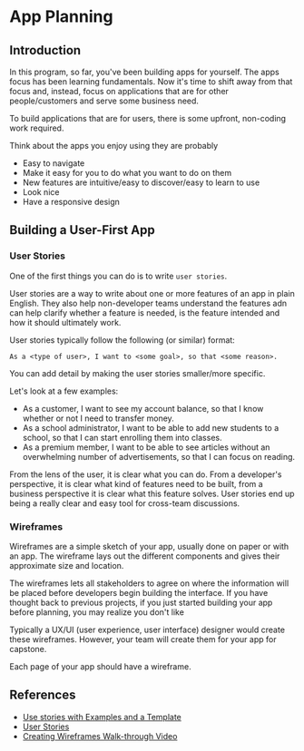 # App Planning

## Introduction

In this program, so far, you've been building apps for yourself. The apps focus has been learning fundamentals. Now it's time to shift away from that focus and, instead, focus on applications that are for other people/customers and serve some business need.

To build applications that are for users, there is some upfront, non-coding work required.

Think about the apps you enjoy using they are probably

- Easy to navigate
- Make it easy for you to do what you want to do on them
- New features are intuitive/easy to discover/easy to learn to use
- Look nice
- Have a responsive design

## Building a User-First App

### User Stories

One of the first things you can do is to write `user stories`.

User stories are a way to write about one or more features of an app in plain English. They also help non-developer teams understand the features adn can help clarify whether a feature is needed, is the feature intended and how it should ultimately work.

User stories typically follow the following (or similar) format:

```
As a <type of user>, I want to <some goal>, so that <some reason>.
```

You can add detail by making the user stories smaller/more specific.

Let's look at a few examples:

- As a customer, I want to see my account balance, so that I know whether or not I need to transfer money.
- As a school administrator, I want to be able to add new students to a school, so that I can start enrolling them into classes.
- As a premium member, I want to be able to see articles without an overwhelming number of advertisements, so that I can focus on reading.

From the lens of the user, it is clear what you can do. From a developer's perspective, it is clear what kind of features need to be built, from a business perspective it is clear what this feature solves. User stories end up being a really clear and easy tool for cross-team discussions.

### Wireframes

Wireframes are a simple sketch of your app, usually done on paper or with an app. The wireframe lays out the different components and gives their approximate size and location.

The wireframes lets all stakeholders to agree on where the information will be placed before developers begin building the interface. If you have thought back to previous projects, if you just started building your app before planning, you may realize you don't like

Typically a UX/UI (user experience, user interface) designer would create these wireframes. However, your team will create them for your app for capstone.

Each page of your app should have a wireframe.

## References

- [Use stories with Examples and a Template](https://www.atlassian.com/agile/project-management/user-stories)
- [User Stories](https://www.mountaingoatsoftware.com/agile/user-stories)
- [Creating Wireframes Walk-through Video](https://youtu.be/qpH7-KFWZRI)
